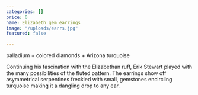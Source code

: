 ```yaml
---
categories: []
price: 0
name: Elizabeth gem earrings
image: "/uploads/earrs.jpg"
featured: false

---
```

palladium + colored diamonds + Arizona turquoise

Continuing his fascination with the Elizabethan ruff, Erik Stewart played with the many possibilities of the fluted pattern. The earrings show off asymmetrical serpentines freckled with small, gemstones encircling turquoise making it a dangling drop to any ear.